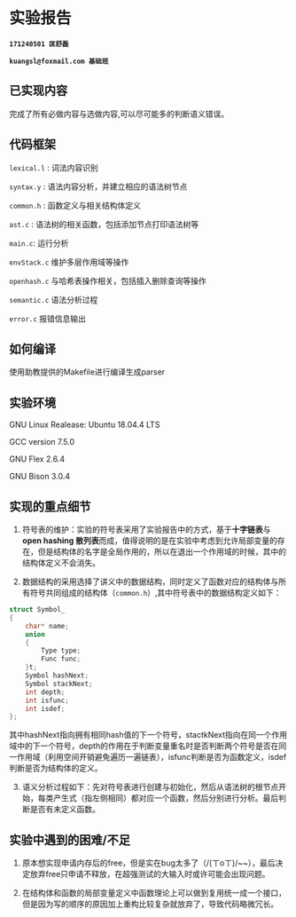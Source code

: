 # 实验报告

**`171240501 匡舒磊`** 

**`kuangsl@foxmail.com 基础班`**

## 已实现内容

完成了所有必做内容与选做内容,可以尽可能多的判断语义错误。

## 代码框架

`lexical.l` : 词法内容识别

`syntax.y` : 语法内容分析，并建立相应的语法树节点

`common.h` : 函数定义与相关结构体定义

`ast.c` : 语法树的相关函数，包括添加节点打印语法树等

`main.c`: 运行分析

`envStack.c` 维护多层作用域等操作

`openhash.c` 与哈希表操作相关，包括插入删除查询等操作

`semantic.c` 语法分析过程

`error.c` 报错信息输出

## 如何编译

使用助教提供的Makefile进行编译生成parser

## 实验环境

GNU Linux Realease: Ubuntu 18.04.4 LTS

GCC version 7.5.0 

GNU Flex 2.6.4

GNU Bison 3.0.4

## 实现的重点细节

1. 符号表的维护：实验的符号表采用了实验报告中的方式，基于**十字链表**与**open hashing 散列表**而成，值得说明的是在实验中考虑到允许局部变量的存在，但是结构体的名字是全局作用的，所以在退出一个作用域的时候，其中的结构体定义不会消失。

2. 数据结构的采用选择了讲义中的数据结构，同时定义了函数对应的结构体与所有符号共同组成的结构体（`common.h`）,其中符号表中的数据结构定义如下：

```C
struct Symbol_
{
    char* name;
    union 
    {
        Type type;
        Func func;
    }t;
    Symbol hashNext;
    Symbol stackNext;
    int depth;
    int isfunc;
    int isdef;
};
```

其中hashNext指向拥有相同hash值的下一个符号，stactkNext指向在同一个作用域中的下一个符号，depth的作用在于判断变量重名时是否判断两个符号是否在同一作用域（利用空间开销避免遍历一遍链表），isfunc判断是否为函数定义，isdef判断是否为结构体的定义。

3. 语义分析过程如下：先对符号表进行创建与初始化，然后从语法树的根节点开始，每类产生式（指左侧相同）都对应一个函数，然后分别进行分析。最后判断是否有未定义函数。

## 实验中遇到的困难/不足

1. 原本想实现申请内存后的free，但是实在bug太多了（/(ㄒoㄒ)/~~），最后决定放弃free只申请不释放，在超强测试的大输入时或许可能会出现问题。

2. 在结构体和函数的局部变量定义中函数理论上可以做到复用统一成一个接口，但是因为写的顺序的原因加上重构比较复杂就放弃了，导致代码略微冗长。